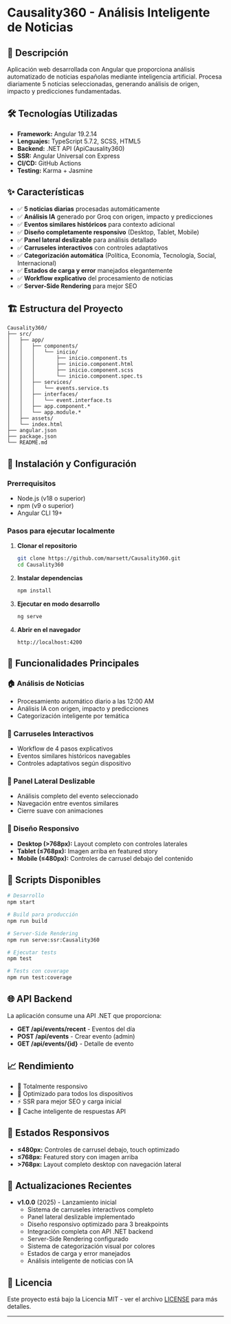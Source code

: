# Causality360 - Análisis Inteligente de Noticias

## 🚀 Descripción
Aplicación web desarrollada con Angular que proporciona análisis automatizado de noticias españolas mediante inteligencia artificial. Procesa diariamente 5 noticias seleccionadas, generando análisis de origen, impacto y predicciones fundamentadas.

## 🛠️ Tecnologías Utilizadas
- **Framework:** Angular 19.2.14
- **Lenguajes:** TypeScript 5.7.2, SCSS, HTML5
- **Backend:** .NET API (ApiCausality360)
- **SSR:** Angular Universal con Express
- **CI/CD:** GitHub Actions
- **Testing:** Karma + Jasmine

## ✨ Características
- ✅ **5 noticias diarias** procesadas automáticamente
- ✅ **Análisis IA** generado por Groq con origen, impacto y predicciones
- ✅ **Eventos similares históricos** para contexto adicional
- ✅ **Diseño completamente responsivo** (Desktop, Tablet, Mobile)
- ✅ **Panel lateral deslizable** para análisis detallado
- ✅ **Carruseles interactivos** con controles adaptativos
- ✅ **Categorización automática** (Política, Economía, Tecnología, Social, Internacional)
- ✅ **Estados de carga y error** manejados elegantemente
- ✅ **Workflow explicativo** del procesamiento de noticias
- ✅ **Server-Side Rendering** para mejor SEO

## 🏗️ Estructura del Proyecto
```
Causality360/
├── src/
│   ├── app/
│   │   ├── components/
│   │   │   └── inicio/
│   │   │       ├── inicio.component.ts
│   │   │       ├── inicio.component.html
│   │   │       ├── inicio.component.scss
│   │   │       └── inicio.component.spec.ts
│   │   ├── services/
│   │   │   └── events.service.ts
│   │   ├── interfaces/
│   │   │   └── event.interface.ts
│   │   ├── app.component.*
│   │   └── app.module.*
│   ├── assets/
│   └── index.html
├── angular.json
├── package.json
└── README.md
```

## 🚀 Instalación y Configuración

### Prerrequisitos
- Node.js (v18 o superior)
- npm (v9 o superior)
- Angular CLI 19+

### Pasos para ejecutar localmente

1. **Clonar el repositorio**
   ```bash
   git clone https://github.com/marsett/Causality360.git
   cd Causality360
   ```

2. **Instalar dependencias**
   ```bash
   npm install
   ```

3. **Ejecutar en modo desarrollo**
   ```bash
   ng serve
   ```

4. **Abrir en el navegador**
   ```
   http://localhost:4200
   ```

## 📱 Funcionalidades Principales

### 🏠 Análisis de Noticias
- Procesamiento automático diario a las 12:00 AM
- Análisis IA con origen, impacto y predicciones
- Categorización inteligente por temática

### 🎠 Carruseles Interactivos
- Workflow de 4 pasos explicativos
- Eventos similares históricos navegables
- Controles adaptativos según dispositivo

### 📱 Panel Lateral Deslizable
- Análisis completo del evento seleccionado
- Navegación entre eventos similares
- Cierre suave con animaciones

### 🎨 Diseño Responsivo
- **Desktop (>768px):** Layout completo con controles laterales
- **Tablet (≤768px):** Imagen arriba en featured story
- **Mobile (≤480px):** Controles de carrusel debajo del contenido

## 🔧 Scripts Disponibles
```bash
# Desarrollo
npm start

# Build para producción
npm run build

# Server-Side Rendering
npm run serve:ssr:Causality360

# Ejecutar tests
npm test

# Tests con coverage
npm run test:coverage
```

## 🌐 API Backend
La aplicación consume una API .NET que proporciona:
- **GET /api/events/recent** - Eventos del día
- **POST /api/events** - Crear evento (admin)
- **GET /api/events/{id}** - Detalle de evento

## 📈 Rendimiento
- 📱 Totalmente responsivo
- 🎨 Optimizado para todos los dispositivos
- ⚡ SSR para mejor SEO y carga inicial
- 🔄 Cache inteligente de respuestas API

## 🎯 Estados Responsivos
- **≤480px:** Controles de carrusel debajo, touch optimizado
- **≤768px:** Featured story con imagen arriba
- **>768px:** Layout completo desktop con navegación lateral

## 🔄 Actualizaciones Recientes
- **v1.0.0** (2025) - Lanzamiento inicial
  - Sistema de carruseles interactivos completo
  - Panel lateral deslizable implementado
  - Diseño responsivo optimizado para 3 breakpoints
  - Integración completa con API .NET backend
  - Server-Side Rendering configurado
  - Sistema de categorización visual por colores
  - Estados de carga y error manejados
  - Análisis inteligente de noticias con IA

## 📄 Licencia
Este proyecto está bajo la Licencia MIT - ver el archivo [LICENSE](LICENSE) para más detalles.

---
